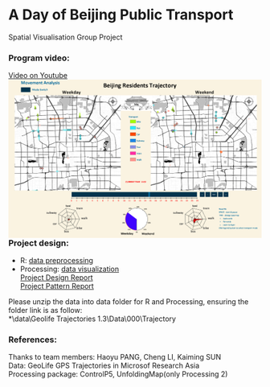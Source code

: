 # A Day of Beijing Public Transport
Spatial Visualisation Group Project  

### Program video:  
[Video on Youtube](https://www.youtube.com/embed/c_u1-snYJc0)  
<img src="Capture.PNG" alt="" style="float: left; margin-right: 10px;" />  

### Project design:
- R: [data preprocessing](https://github.com/JoyceWufm/A-Day-of-Beijing-Public-Transport/blob/master/R_Data%20Pre-processing.zip)  
- Processing: [data visualization](https://github.com/JoyceWufm/A-Day-of-Beijing-Public-Transport/blob/master/Processing_Interface.zip)    
[Project Design Report](https://github.com/JoyceWufm/A-Day-of-Beijing-Public-Transport/blob/master/Reports/Design%20report.pdf)  
[Project Pattern Report](https://github.com/JoyceWufm/A-Day-of-Beijing-Public-Transport/blob/master/Reports/Pattern%20report.pdf)  

Please unzip the data into data folder for R and Processing, ensuring the folder link is as follow:  
*\data\Geolife Trajectories 1.3\Data\000\Trajectory  

### References:
Thanks to team members: Haoyu PANG, Cheng LI, Kaiming SUN  
Data: GeoLife GPS Trajectories in Microsof Research Asia  
Processing package: ControlP5, UnfoldingMap(only Processing 2)
